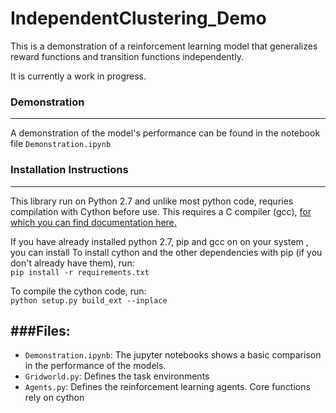 # IndependentClustering_Demo

This is a demonstration of a reinforcement learning model that
generalizes reward functions and transition functions independently.  
  
It is currently a work in progress.

### Demonstration
---
A demonstration of the model's performance can be found in the 
notebook file `Demonstration.ipynb`


### Installation Instructions
--- 
This library run on Python 2.7 and unlike most python code, requries
 compilation with Cython before use. This requires a C compiler (gcc), 
 [for which you can find documentation here.](
 http://cython.readthedocs.io/en/latest/src/quickstart/install.html)  
 
 If you have already installed python 2.7, pip and gcc on on your system
 , you can install To install cython and the other dependencies with 
 pip (if you don't already have them), run:  
 ```pip install -r requirements.txt ```

 To compile the cython code, run:  
 ```python setup.py build_ext --inplace```  
  
###Files:
---
* `Demonstration.ipynb`: The jupyter notebooks shows a basic comparison in
 the performance of the models.
* `Gridworld.py`: Defines the task environments
* `Agents.py`: Defines the reinforcement learning agents. Core functions 
    rely on cython